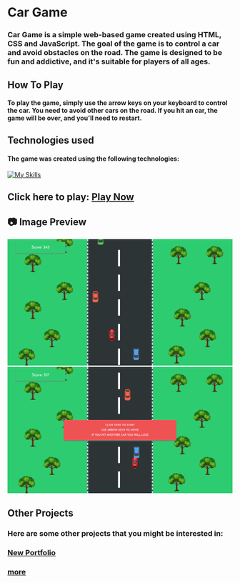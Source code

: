 # Car Game

### Car Game is a simple web-based game created using HTML, CSS and JavaScript. The goal of the game is to control a car and avoid obstacles on the road. The game is designed to be fun and addictive, and it's suitable for players of all ages.

## How To Play
#### To play the game, simply use the arrow keys on your keyboard to control the car. You need to avoid other cars on the road. If you hit an car, the game will be over, and you'll need to restart.

## Technologies used
#### The game was created using the following technologies:
[![My Skills](https://skillicons.dev/icons?i=html,css,javascript&perline=3)](https://github.com/nayan821/Car-Game)

## Click here to play: [Play Now](https://nayan821.github.io/Car-Game/)

## :camera: Image Preview
<img src="./images/preview1.png" alt="preview1">
<img src="./images/preview2.png" alt="preview2">

## Other Projects
### Here are some other projects that you might be interested in:
### [New Portfolio](https://github.com/nayan821/newportfolio)
### [more](https://github.com/nayan821)
